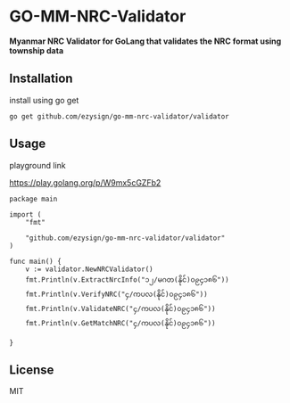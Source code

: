 # GO-MM-NRC-Validator




**Myanmar NRC Validator for GoLang that validates the NRC format using township data**

## Installation

install using go get

`go get github.com/ezysign/go-mm-nrc-validator/validator`

## Usage

playground link

https://play.golang.org/p/W9mx5cGZFb2

```
package main

import (
	"fmt"

	"github.com/ezysign/go-mm-nrc-validator/validator"
)

func main() {
	v := validator.NewNRCValidator()
	fmt.Println(v.ExtractNrcInfo("၁၂/မဂတ(နိုင်)၀၉၄၁၈၆"))
	fmt.Println(v.VerifyNRC("၄/ကပလ(နိုင်)၀၉၄၁၈၆"))
	fmt.Println(v.ValidateNRC("၄/ကပလ(နိုင်)၀၉၄၁၈၆"))
	fmt.Println(v.GetMatchNRC("၄/ကပလ(နိုင်)၀၉၄၁၈၆"))

}

```

## License

MIT